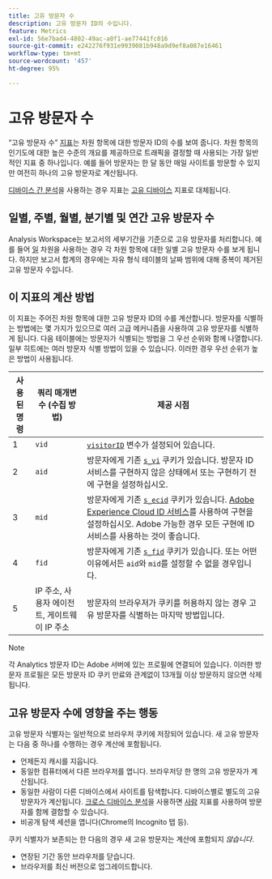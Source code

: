 ```yaml
---
title: 고유 방문자 수
description: 고유 방문자 ID의 수입니다.
feature: Metrics
exl-id: 56e7bad4-4802-49ac-a0f1-ae77441fc016
source-git-commit: e242276f931e9939081b948a9d9ef8a087e16461
workflow-type: tm+mt
source-wordcount: '457'
ht-degree: 95%

---
```


# 고유 방문자 수

“고유 방문자 수” [지표](overview.md)는 차원 항목에 대한 방문자 ID의 수를 보여 줍니다. 차원 항목의 인기도에 대한 높은 수준의 개요를 제공하므로 트래픽을 결정할 때 사용되는 가장 일반적인 지표 중 하나입니다. 예를 들어 방문자는 한 달 동안 매일 사이트를 방문할 수 있지만 여전히 하나의 고유 방문자로 계산됩니다.

[디바이스 간 분석](../cda/overview.md)을 사용하는 경우 지표는 [고유 디바이스](unique-devices.md) 지표로 대체됩니다.

## 일별, 주별, 월별, 분기별 및 연간 고유 방문자 수

Analysis Workspace는 보고서의 세부기간을 기준으로 고유 방문자를 처리합니다. 예를 들어 [일](../dimensions/day.md) 차원을 사용하는 경우 각 차원 항목에 대한 일별 고유 방문자 수를 보게 됩니다. 하지만 보고서 합계의 경우에는 자유 형식 테이블의 날짜 범위에 대해 중복이 제거된 고유 방문자 수입니다.

## 이 지표의 계산 방법

이 지표는 주어진 차원 항목에 대한 고유 방문자 ID의 수를 계산합니다. 방문자를 식별하는 방법에는 몇 가지가 있으므로 여러 고급 메커니즘을 사용하여 고유 방문자를 식별하게 됩니다. 다음 테이블에는 방문자가 식별되는 방법을 그 우선 순위와 함께 나열합니다. 일부 히트에는 여러 방문자 식별 방법이 있을 수 있습니다. 이러한 경우 우선 순위가 높은 방법이 사용됩니다.

| 사용된 명령 | 쿼리 매개변수 (수집 방법) | 제공 시점 |
| --- | --- | --- |
| 1 | `vid` | [`visitorID`](/help/implement/vars/config-vars/visitorid.md) 변수가 설정되어 있습니다. |
| 2 | `aid` | 방문자에게 기존 [`s_vi`](https://experienceleague.adobe.com/docs/core-services/interface/ec-cookies/cookies-analytics.html) 쿠키가 있습니다. 방문자 ID 서비스를 구현하지 않은 상태에서 또는 구현하기 전에 구현을 설정하십시오. |
| 3 | `mid` | 방문자에게 기존 [`s_ecid`](https://experienceleague.adobe.com/docs/core-services/interface/ec-cookies/cookies-analytics.html) 쿠키가 있습니다. [Adobe Experience Cloud ID 서비스](https://experienceleague.adobe.com/docs/id-service/using/home.html)를 사용하여 구현을 설정하십시오. Adobe 가능한 경우 모든 구현에 ID 서비스를 사용하는 것이 좋습니다. |
| 4 | `fid` | 방문자에게 기존 [`s_fid`](https://experienceleague.adobe.com/docs/core-services/interface/ec-cookies/cookies-analytics.html) 쿠키가 있습니다. 또는 어떤 이유에서든 `aid`와 `mid`를 설정할 수 없을 경우입니다. |
| 5 | IP 주소, 사용자 에이전트, 게이트웨이 IP 주소 | 방문자의 브라우저가 쿠키를 허용하지 않는 경우 고유 방문자를 식별하는 마지막 방법입니다. |

>[!NOTE]
>
>각 Analytics 방문자 ID는 Adobe 서버에 있는 프로필에 연결되어 있습니다. 이러한 방문자 프로필은 모든 방문자 ID 쿠키 만료와 관계없이 13개월 이상 방문하지 않으면 삭제됩니다.

## 고유 방문자 수에 영향을 주는 행동

고유 방문자 식별자는 일반적으로 브라우저 쿠키에 저장되어 있습니다. 새 고유 방문자는 다음 중 하나를 수행하는 경우 계산에 포함됩니다.

* 언제든지 캐시를 지웁니다.
* 동일한 컴퓨터에서 다른 브라우저를 엽니다. 브라우저당 한 명의 고유 방문자가 계산됩니다.
* 동일한 사람이 다른 디바이스에서 사이트를 탐색합니다. 디바이스별로 별도의 고유 방문자가 계산됩니다. [크로스 디바이스 분석](../cda/overview.md)을 사용하면 [사람](people.md) 지표를 사용하여 방문자를 함께 결합할 수 있습니다.
* 비공개 탐색 세션을 엽니다(Chrome의 Incognito 탭 등).

쿠키 식별자가 보존되는 한 다음의 경우 새 고유 방문자는 계산에 포함되지 *않습니다*.

* 연장된 기간 동안 브라우저를 닫습니다.
* 브라우저를 최신 버전으로 업그레이드합니다.
